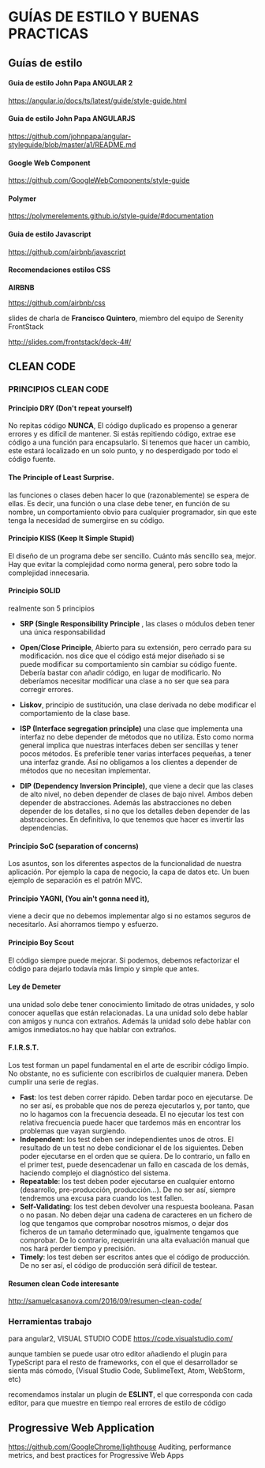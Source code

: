 #  __GUÍAS DE ESTILO Y BUENAS PRACTICAS__

##  __Guías de estilo__

#### Guia de estilo John Papa __ANGULAR 2__

https://angular.io/docs/ts/latest/guide/style-guide.html

#### Guia de estilo John Papa  __ANGULARJS__

https://github.com/johnpapa/angular-styleguide/blob/master/a1/README.md

####  __Google Web Component__

https://github.com/GoogleWebComponents/style-guide

####  __Polymer__

https://polymerelements.github.io/style-guide/#documentation

#### Guia de estilo  __Javascript__

https://github.com/airbnb/javascript

#### Recomendaciones estilos  __CSS__

 __AIRBNB__

https://github.com/airbnb/css

slides de charla de  __Francisco Quintero__, miembro del equipo de Serenity FrontStack

http://slides.com/frontstack/deck-4#/

##  __CLEAN CODE__
###  PRINCIPIOS  __CLEAN CODE__

#### Principio  __DRY__ (Don't repeat yourself)

No repitas código __NUNCA__, El código duplicado es propenso a generar errores y es difícil de mantener. Si estás repitiendo código, extrae ese código a una función para encapsularlo. Si tenemos que hacer un cambio, este estará localizado en un solo punto, y no desperdigado por todo el código fuente.

#### The Principle of Least Surprise.

las funciones o clases deben hacer lo que (razonablemente) se espera de ellas. Es decir, una función o una clase debe tener, en función de su nombre, un comportamiento obvio para cualquier programador, sin que este tenga la necesidad de sumergirse en su código.

#### Principio __KISS__ (Keep It Simple Stupid)

El diseño de un programa debe ser sencillo. Cuánto más sencillo sea, mejor. Hay que evitar la complejidad como norma general, pero sobre todo la complejidad innecesaria.

#### Principio __SOLID__
realmente son 5 principios

- __SRP  (Single Responsibility Principle__ , las clases o módulos deben tener una única responsabilidad
- __Open/Close Principle__, Abierto para su extensión, pero cerrado para su modificación. nos dice que el código está mejor diseñado si se puede modificar su comportamiento sin cambiar su código fuente. Debería bastar con añadir código, en lugar de modificarlo. No deberíamos necesitar modificar una clase a no ser que sea para corregir errores.
- __Liskov__, principio de sustitución, una clase derivada no debe modificar el comportamiento de la clase base.
- __ISP (Interface segregation principle)__ una clase que implementa una interfaz no debe depender de métodos que no utiliza. Esto como norma general implica que nuestras interfaces deben ser sencillas y tener pocos métodos. Es preferible tener varias interfaces pequeñas, a tener una interfaz grande. Así no obligamos a los clientes a depender de métodos que no necesitan implementar.

- __DIP (Dependency Inversion Principle)__, que viene a decir que las clases de alto nivel, no deben depender de clases de bajo nivel. Ambos deben depender de abstracciones. Además las abstracciones no deben depender de los detalles, si no que los detalles deben depender de las abstracciones. En definitiva, lo que tenemos que hacer es invertir las dependencias.

#### Principio __SoC (separation of concerns)__
Los asuntos, son los diferentes aspectos de la funcionalidad de nuestra aplicación. Por ejemplo la capa de negocio, la capa de datos etc. Un buen ejemplo de separación es el patrón MVC.

#### Principio __YAGNI, (You ain't gonna need it),__
viene a decir que no debemos implementar algo si no estamos seguros de necesitarlo. Así ahorramos tiempo y esfuerzo.

#### Principio __Boy Scout__
El código siempre puede mejorar. Si podemos, debemos refactorizar el código para dejarlo todavía más limpio y simple que antes.

#### __Ley de Demeter__
una unidad solo debe tener conocimiento limitado de otras unidades, y solo conocer aquellas que están relacionadas. La una unidad solo debe hablar con amigos y nunca con extraños. Además la unidad solo debe hablar con amigos inmediatos.no hay que hablar con extraños.

#### __F.I.R.S.T.__
Los test forman un papel fundamental en el arte de escribir código limpio. No obstante, no es suficiente con escribirlos de cualquier manera. Deben cumplir una serie de reglas.
- __Fast__: los test deben correr rápido. Deben tardar poco en ejecutarse. De no ser así, es probable que nos de pereza ejecutarlos y, por tanto, que no lo hagamos con la frecuencia deseada. El no ejecutar los test con relativa frecuencia puede hacer que tardemos más en encontrar los problemas que vayan surgiendo.
- __Independent__: los test deben ser independientes unos de otros. El resultado de un test no debe condicionar el de los siguientes. Deben poder ejecutarse en el orden que se quiera. De lo contrario, un fallo en el primer test, puede desencadenar un fallo en cascada de los demás, haciendo complejo el diagnóstico del sistema.
- __Repeatable__: los test deben poder ejecutarse en cualquier entorno (desarrollo, pre-producción, producción…). De no ser así, siempre tendremos una excusa para cuando los test fallen.
- __Self-Validating__: los test deben devolver una respuesta booleana. Pasan o no pasan. No deben dejar una cadena de caracteres en un fichero de log que tengamos que comprobar nosotros mismos, o dejar dos ficheros de un tamaño determinado que, igualmente tengamos que comprobar. De lo contrario, requerirán una alta evaluación manual que nos hará perder tiempo y precisión.
- __Timely__: los test deben ser escritos antes que el código de producción. De no ser así, el código de producción será difícil de testear.

#### Resumen clean Code interesante
http://samuelcasanova.com/2016/09/resumen-clean-code/

### Herramientas trabajo
para angular2, VISUAL STUDIO CODE
https://code.visualstudio.com/

aunque tambien se puede usar otro editor añadiendo el plugin para TypeScript
para el resto de frameworks,  con el que el desarrollador se sienta más cómodo, (Visual Studio Code, SublimeText, Atom, WebStorm, etc)

recomendamos instalar un plugin de __ESLINT__, el que corresponda con cada editor, para que muestre en tiempo real errores de estilo de código


## __Progressive Web Application__
https://github.com/GoogleChrome/lighthouse
Auditing, performance metrics, and best practices for Progressive Web Apps
